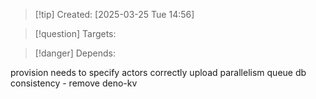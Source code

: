 
>[!tip] Created: [2025-03-25 Tue 14:56]

>[!question] Targets: 

>[!danger] Depends: 

provision needs to specify actors correctly
upload parallelism queue
db consistency - remove deno-kv